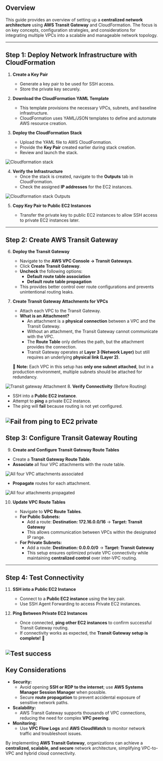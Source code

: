 
## **Overview**

This guide provides an overview of setting up a **centralized network architecture** using **AWS Transit Gateway** and CloudFormation. The focus is on key concepts, configuration strategies, and considerations for integrating multiple VPCs into a scalable and manageable network topology.

---

## **Step 1: Deploy Network Infrastructure with CloudFormation**

1. **Create a Key Pair**
    
    - Generate a key pair to be used for SSH access.
    - Store the private key securely.

2. **Download the CloudFormation YAML Template**
    
    - This template provisions the necessary VPCs, subnets, and baseline infrastructure.
    - CloudFormation uses YAML/JSON templates to define and automate AWS resource creation.

3. **Deploy the CloudFormation Stack**
    
    - Upload the YAML file to AWS CloudFormation.
    - Provide the **Key Pair** created earlier during stack creation.
    - Review and launch the stack.

![Cloudformation stack](/Set-up-AWS-Transit-Gateway/screenshots/Cloudformation-stack-created.PNG)

4. **Verify the Infrastructure**    
    - Once the stack is created, navigate to the **Outputs** tab in CloudFormation.
    - Check the assigned **IP addresses** for the EC2 instances.

![Cloudformation stack Outputs](/Set-up-AWS-Transit-Gateway/screenshots/Cloudformation-stack-Outputs.PNG)

5. **Copy Key Pair to Public EC2 Instances**
    
    - Transfer the private key to public EC2 instances to allow SSH access to private EC2 instances later.

---

## **Step 2: Create AWS Transit Gateway**

6. **Deploy the Transit Gateway**
    
    - Navigate to the **AWS VPC Console → Transit Gateways**.
    - Click **Create Transit Gateway**.
    - **Uncheck** the following options:
        - **Default route table association**
        - **Default route table propagation**
    - This provides better control over route configurations and prevents unintentional routing leaks.
7. **Create Transit Gateway Attachments for VPCs**
    
    - Attach each VPC to the Transit Gateway.
    - **What is an Attachment?**
        - An attachment is a **physical connection** between a VPC and the Transit Gateway.
        - Without an attachment, the Transit Gateway cannot communicate with the VPC.
        - The **Route Table** only defines the path, but the attachment provides the connection.
        - Transit Gateway operates at **Layer 3 (Network Layer)** but still requires an underlying **physical link (Layer 2)**.
    
    🔹 **Note:** Each VPC in this setup has **only one subnet attached**, but in a production environment, multiple subnets should be attached for redundancy.

![Transit gateway Attachment](/Set-up-AWS-Transit-Gateway/screenshots/Transit-gateway-attachment-created.PNG)
8. **Verify Connectivity** (Before Routing)
    
- SSH into a **Public EC2 instance**.
- Attempt to **ping** a private EC2 instance.
- The ping will **fail** because routing is not yet configured.

![Fail from ping to EC2 private](/Set-up-AWS-Transit-Gateway/screenshots/EC2-1-ping-to-EC2-2.PNG)
---

## **Step 3: Configure Transit Gateway Routing**

9. **Create and Configure Transit Gateway Route Tables**
    
- Create a **Transit Gateway Route Table**.
- **Associate** all four VPC attachments with the route table.

![All four VPC attachments associated](/Set-up-AWS-Transit-Gateway/screenshots/TGW-associations-created.PNG)

- **Propagate** routes for each attachment.

![All four attachments propagated](/Set-up-AWS-Transit-Gateway/screenshots/TGW-propagations-created.PNG)

10. **Update VPC Route Tables**
    
    - Navigate to **VPC Route Tables**.
    - **For Public Subnets:**
        - Add a route: **Destination: 172.16.0.0/16** → **Target: Transit Gateway**
        - This allows communication between VPCs within the designated IP range.
    - **For Private Subnets:**
        - Add a route: **Destination: 0.0.0.0/0** → **Target: Transit Gateway**
        - This setup ensures optimized private VPC connectivity while maintaining **centralized control** over inter-VPC routing.

---

## **Step 4: Test Connectivity**

11. **SSH into a Public EC2 Instance**
    
    - Connect to a **Public EC2 instance** using the key pair.
    - Use SSH Agent Forwarding to access Private EC2 instances.
12. **Ping Between Private EC2 Instances**
    
    - Once connected, **ping other EC2 instances** to confirm successful Transit Gateway routing.
    - If connectivity works as expected, the **Transit Gateway setup is complete!** 🎉

![Test success](/Set-up-AWS-Transit-Gateway/screenshots/Success-ping-from-EC2-2-to-3.PNG)
---

## **Key Considerations**

- **Security:**
    - Avoid opening **SSH or RDP to the internet**; use **AWS Systems Manager Session Manager** when possible.
    - Secure **route propagation** to prevent accidental exposure of sensitive network paths.
- **Scalability:**
    - AWS Transit Gateway supports thousands of VPC connections, reducing the need for complex **VPC peering**.
- **Monitoring:**
    - Use **VPC Flow Logs** and **AWS CloudWatch** to monitor network traffic and troubleshoot issues.

By implementing **AWS Transit Gateway**, organizations can achieve a **centralized, scalable, and secure** network architecture, simplifying VPC-to-VPC and hybrid cloud connectivity.